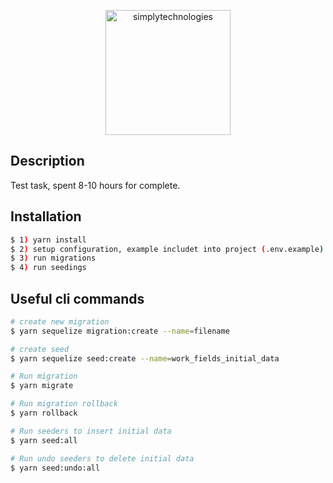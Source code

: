 <p align="center">
  <a href="https://www.simplytechnologies.net" target="blank"><img src="https://images.squarespace-cdn.com/content/v1/64d4eb9425b51d06d1fce066/5d3320b1-ffad-43b9-a655-eee1a65d31de/SIMPLY_Logo.png?format=1500w" width="200" alt="simplytechnologies" /></a>
</p>

## Description

Test task, spent 8-10 hours for complete.

## Installation

```bash
$ 1) yarn install
$ 2) setup configuration, example includet into project (.env.example)
$ 3) run migrations
$ 4) run seedings
```

## Useful cli commands

```bash
# create new migration
$ yarn sequelize migration:create --name=filename

# create seed
$ yarn sequelize seed:create --name=work_fields_initial_data

# Run migration
$ yarn migrate

# Run migration rollback
$ yarn rollback

# Run seeders to insert initial data
$ yarn seed:all

# Run undo seeders to delete initial data
$ yarn seed:undo:all

```
